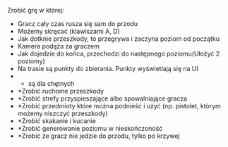 Zrobić grę w której:
-	Gracz cały czas rusza się sam do przodu
-	Możemy skręcać (klawiszami A, D)
-	Jak dotknie przeszkody, to przegrywa i zaczyna poziom od początku
-	Kamera podąża za graczem
-	Jak dojedzie do końca, przechodzi do następnego poziomu(Ułożyć 2 poziomy)
- Na trasie są punkty do zbierania. Punkty wyświetlają się na UI
-	* są dla chętnych
-	*Zrobić ruchome przeszkody
-	*Zrobić strefy przyspieszające albo spowalniające gracza
-	*Zrobić przedmioty które można podnieść i użyć (np. pistolet, którym możemy niszczyć przeszkody)
-	*Zrobić skakanie i kucanie
-	*Zrobić generowanie poziomu w nieskończoność
-	*Zrobić że gracz nie jedzie do przodu, tylko po krzywej